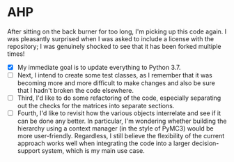 # AHP

After sitting on the back burner for too long, I'm picking up this code again.
I was pleasantly surprised when I was asked to include a license with the repository;
I was genuinely shocked to see that it has been forked multiple times!

- [x] My immediate goal is to update everything to Python 3.7.
- [ ] Next, I intend to create some test classes, as I remember that it was becoming more and more difficult to
make changes and also be sure that I hadn't broken the code elsewhere.
- [ ] Third, I'd like to do some refactoring of the code, especially separating out the checks for the matrices
into separate sections.
- [ ] Fourth, I'd like to revisit how the various objects interrelate and see if it can be done any better.
In particular, I'm wondering whether building the hierarchy using a context manager (in the style of PyMC3)
would be more user-friendly. Regardless, I still believe the flexibility of the current approach works well when integrating
the code into a larger decision-support system, which is my main use case.